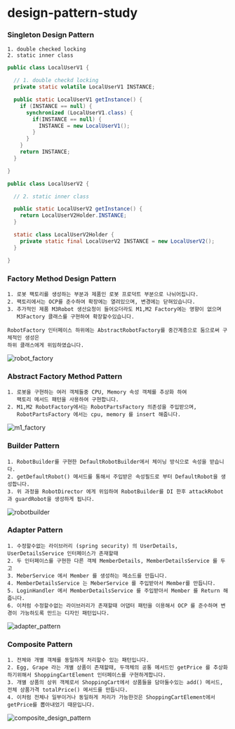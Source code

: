 ﻿# design-pattern-study

### Singleton Design Pattern
```
1. double checked locking
2. static inner class
```
```java
public class LocalUserV1 {

  // 1. double checkd locking
  private static volatile LocalUserV1 INSTANCE;

  public static LocalUserV1 getInstance() {
    if (INSTANCE == null) {
      synchronized (LocalUserV1.class) {
        if(INSTANCE == null) {
          INSTANCE = new LocalUserV1();
        }
      }
    }
    return INSTANCE;
  }

}
```
```java
public class LocalUserV2 {

  // 2. static inner class

  public static LocalUserV2 getInstance() {
    return LocalUserV2Holder.INSTANCE;
  }

  static class LocalUserV2Holder {
    private static final LocalUserV2 INSTANCE = new LocalUserV2();
  }

}
```



### Factory Method Design Pattern
```
1. 로봇 팩토리를 생성하는 부분과 제품인 로봇 프로덕트 부분으로 나뉘어집니다.
2. 팩토리에서는 OCP를 준수하여 확장에는 열려있으며, 변경에는 닫혀있습니다.
3. 추가적인 제품 M3Robot 생산요청이 들어오더라도 M1,M2 Factory에는 영향이 없으며
   M3Factory 클래스를 구현하여 확장할수있습니다.

RobotFactory 인터페이스 하위에는 AbstractRobotFactory를 중간계층으로 둠으로써 구체적인 생성은
하위 클래스에게 위임하였습니다.
```
![robot_factory](https://github.com/gojunghyo/design-pattern-study/assets/128199051/42a0c9d8-17b8-405c-9c02-0f985676098a)



### Abstract Factory Method Pattern
```
1. 로봇을 구현하는 여러 객체들중 CPU, Memory 속성 객체를 추상화 하여
   팩토리 메서드 패턴을 사용하여 구현합니다.
2. M1,M2 RobotFactory에서는 RobotPartsFactory 의존성을 주입받으며,
   RobotPartsFactory 에서는 cpu, memory 를 insert 해줍니다. 
```
![m1_factory](https://github.com/gojunghyo/design-pattern-study/assets/128199051/15e807a6-07b8-483b-a122-1fd52a5b0746)


### Builder Pattern
```
1. RobotBuilder를 구현한 DefaultRobotBuilder에서 체이닝 방식으로 속성을 받습니다.
2. getDefaultRobot() 메서드를 통해서 주입받은 속성필드로 부터 DefaultRobot을 생성합니다.
3. 위 과정을 RobotDirector 에게 위임하여 RobotBuilder를 DI 한후 attackRobot 과 guardRobot을 생성하게 됩니다.
```
![robotbuilder](https://github.com/gojunghyo/design-pattern-study/assets/128199051/65566a82-2aa8-461d-b55b-90a1ea38301a)


### Adapter Pattern
```
1. 수정할수없는 라이브러리 (spring security) 의 UserDetails, UserDetailsService 인터페이스가 존재할때
2. 두 인터페이스를 구현한 다른 객체 MemberDetails, MemberDetailsService 를 두고
3. MeberService 에서 Member 를 생성하는 메소드를 만듭니다.
4. MemberDetailsService 는 MeberService 를 주입받아서 Member를 만듭니다.
5. LoginHandler 에서 MemberDetailsService 를 주입받아서 Member 를 Return 해줍니다.
6. 이처럼 수정할수없는 라이브러리가 존재할때 어댑터 패턴을 이용해서 OCP 를 준수하며 변경이 가능하도록 만드는 디자인 패턴입니다.

```
![adapter_pattern](https://github.com/gojunghyo/design-pattern-study/assets/128199051/b37b4e37-9062-4ca7-8cd1-7fcab1f93027)


### Composite Pattern
```
1. 전체와 개별 객체를 동일하게 처리할수 있는 패턴입니다.
2. Egg, Grape 라는 개별 상품이 존재할때, 두객체의 공통 메서드인 getPrice 를 추상화하기위해서 ShoppingCartElement 인터페이스를 구현하게합니다.
3. 개별 상품의 상위 객체로서 ShoppingCart에서 상품들을 담아둘수있는 add() 메서드, 전체 상품가격 totalPrice() 메서드를 만듭니다.
4. 이처럼 전체나 일부이거나 동일하게 처리가 가능한것은 ShoppingCartElement에서 getPrice를 뽑아내었기 때문입니다.
```
![composite_design_pattern](https://github.com/gojunghyo/design-pattern-study/assets/128199051/f9d10778-8a2a-491c-b842-748d046052af)

